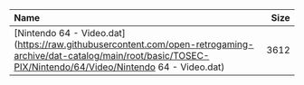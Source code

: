 |Name|Size|
|:---|---:|
|[Nintendo 64 - Video.dat](https://raw.githubusercontent.com/open-retrogaming-archive/dat-catalog/main/root/basic/TOSEC-PIX/Nintendo/64/Video/Nintendo 64 - Video.dat)|3612|
